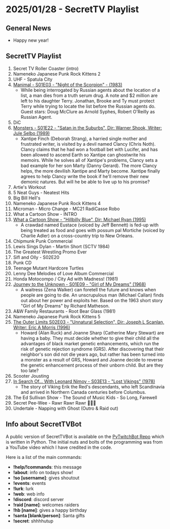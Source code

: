 # 2025/01/28 - SecretTV Playlist

## General News

- Happy new year!

## SecretTV Playlist

1. Secret TV Roller Coaster (intro)
2. Nameneko Japanese Punk Rock Kittens 2
3. UHF - Spatula City
5. [Manimal - S01E03 - "Night of the Scorpion" - (1983)](https://en.wikipedia.org/wiki/Manimal#Episodes)
   - While being interrogated by Russian agents about the location of a list, a man dies from a truth serum drug. A note and $2 million are left to his daughter Terry. Jonathan, Brooke and Ty must protect Terry while trying to locate the list before the Russian agents do.  Guest stars: Doug McClure as Arnold Syphes, Robert O'Reilly as Russian Agent.
6. DiC
7. [Monsters - S01E22 - "Satan in the Suburbs", Dir: Warner Shook, Writer: Jule Selbo (1989)](https://en.wikipedia.org/wiki/List_of_Monsters_episodes)
   - Xantipe Finch (Deborah Strang), a harried single mother and frustrated writer, is visited by a devil named Clancy (Chris Noth). Clancy claims that he had won a football bet with Lucifer, and has been allowed to ascend Earth so Xantipe can ghostwrite his memoirs. While he solves all of Xantipe's problems, Clancy sets a bad example for her son Marty (Danny Gerard). The more Clancy helps, the more devilish Xantipe and Marty become. Xantipe finally agrees to help Clancy write the book if he'll remove their new demonic natures. But will he be able to live up to his promise?
8. Artie's Workout
9. 5 Neat Guys - Neatest Hits
10. Big Bill Hell's
11. Nameneko Japanese Punk Rock Kittens 4
12. Microman - Micro Change - MC21 RadiCasse Robo
13. What a Cartoon Show - INTRO
14. [What a Cartoon Show - "Hillbilly Blue", Dir: Michael Ryan (1995)](https://en.wikipedia.org/wiki/What_a_Cartoon!)
    - A crawdad named Eustace (voiced by Jeff Bennett) is fed-up with being treated as food and goes with possum pal Mortiche (voiced by Charlie Adler) on a cross-country trip to New Orleans.
15. Chipmunk Punk Commercial
16. Lewis Sings Dylan - Martin Short (SCTV 1984)
17. The Greatest Wrestling Promo Ever
18. Sifl and Olly - S02E20
19. Punk CD
20. Teenage Mutant Hardcore Turtles
21. Lenny Dee Melodies of Love Album Commercial
22. Honda Motocompo / City Ad with Madness! (1981)
23. [Journey to the Unknown - S01E09 - "Girl of My Dreams" (1968)](https://en.wikipedia.org/wiki/Journey_to_the_Unknown#Episodes)
    - A waitress (Zena Walker) can foretell the future and knows when people are going to die. An unscrupulous man (Michael Callan) finds out about her power and exploits her. Based on the 1963 short story "Girl of My Dreams" by Richard Matheson.
24. A&W Family Restaurants - Root Bear Glass (1981)
25. Nameneko Japanese Punk Rock Kittens 5
26. [The Outer Limits S02E03 - "Unnatural Selection", Dir: Joseph L Scanlan, Writer: Eric A Morris (1996)](https://en.wikipedia.org/wiki/List_of_The_Outer_Limits_(1995_TV_series)_episodes#Season_2_(1996))
    - Howard (Alan Ruck) and Joanne Sharp (Catherine Mary Stewart) are having a baby. They must decide whether to give their child all the advantages of black market genetic enhancements, which run the risk of genetic rejection syndrome (GRS). After discovering that their neighbor's son did not die years ago, but rather has been turned into a monster as a result of GRS, Howard and Joanne decide to reverse the genetic enhancement process of their unborn child. But are they too late?
27. Scooter Jousting
28. [In Search Of... With Leonard Nimoy - S03E13 - "Lost Vikings" (1978)](https://en.wikipedia.org/wiki/In_Search_of..._(TV_series)#Season_3_(1978%E2%80%931979))
    - The story of Viking Erik the Red's descendants, who left Scandinavia and arrived in Northern Canada centuries before Columbus.
29. The Ed Sullivan Show - The Sound of Music Kids - So Long, Farewell
30. Secret Pee-Wee - Rawr Rawr Rawr 🐊🐊🐊
31. Undertale - Napping with Ghost (Outro & Raid out)



## Info about SecretTVBot

A public version of SecretTVBot is available on the [PyTwitchBot Repo](https://github.com/awbored/PyTwitchBot) which is written in Python.  The initial nuts and bolts of the programming was from a YouTube video which I have credited in the code.

Here is a list of the main commands:
- **!help/!commands**: this message
- **!about**: info on todays show!
- **!so [username]**: gives shoutout
- **!events**: events
- **!lurk**: lurk
- **!web**: web info
- **!discord**: discord server
- **!raid [name]**: welcomes raiders
- **!hb [name]**: gives a happy birthday
- **!santa [blank/person]**: Santa gifts
- **!secret**: shhhhutup
